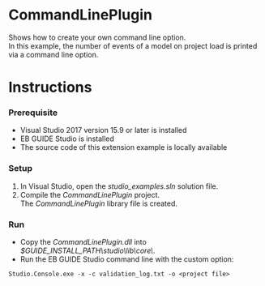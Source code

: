 ﻿# CommandLinePlugin

Shows how to create your own command line option.\
In this example, the number of events of a model on project load is printed via a command line option. 

# Instructions


### Prerequisite

* Visual Studio 2017 version 15.9 or later is installed
* EB GUIDE Studio is installed
* The source code of this extension example is locally available

### Setup

1. In Visual Studio, open the _studio\_examples.sln_ solution file.
2. Compile the _CommandLinePlugin_ project.\
The _CommandLinePlugin_ library file is created. 

### Run

* Copy the _CommandLinePlugin.dll_ into _$GUIDE_INSTALL_PATH\\studio\\lib\\core\\_.
* Run the EB GUIDE Studio command line with the custom option:
```
Studio.Console.exe -x -c validation_log.txt -o <project file>
```